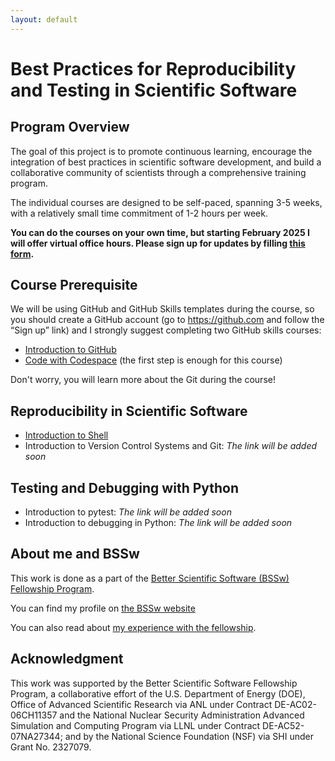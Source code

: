```yaml
---
layout: default
---
```


# Best Practices for Reproducibility and Testing in Scientific Software

## Program Overview

The goal of this project is to promote continuous learning, encourage the integration of best practices in scientific software development, and build a collaborative community of scientists through a comprehensive training program.

The individual courses are designed to be self-paced, spanning 3-5 weeks, with a relatively small time commitment of 1-2 hours per week.

**You can do the courses on your own time, but starting February 2025 I will offer virtual office hours.
Please sign up for updates by filling [this form](https://docs.google.com/forms/d/e/1FAIpQLSdMvgMOuDDlvBZJihMb1ZO6kIGpmyYG5LdjfdrqgYxjX32Zxg/viewform?usp=header).**


## Course Prerequisite
We will be using GitHub and GitHub Skills templates during the course, so you should create a GitHub account (go to https://github.com and follow the “Sign up” link) and I strongly suggest completing two GitHub skills courses:

- [Introduction to GitHub](https://github.com/skills/introduction-to-github)
- [Code with Codespace](https://github.com/skills/code-with-codespaces) (the first step is enough for this course)

Don't worry, you will learn more about the Git during the course!

## Reproducibility in Scientific Software
- [Introduction to Shell](https://github.com/Science-Reproducibility/shell)
- Introduction to Version Control Systems and Git: *The link will be added soon*

## Testing and Debugging with Python
- Introduction to pytest: *The link will be added soon*
- Introduction to debugging in Python: *The link will be added soon*

## About me and BSSw 
This work is done as a part of the [Better Scientific Software (BSSw) Fellowship Program](https://bssw.io/pages/bssw-fellowship-program).

You can find my profile on [the BSSw website](https://bssw.io/fellows/dorota-jarecka)

You can also read about [my experience with the fellowship](./blog-post.html).

## Acknowledgment 
This work was supported by the Better Scientific Software Fellowship Program, a collaborative effort of the U.S. Department of Energy (DOE), Office of Advanced Scientific Research via ANL under Contract DE-AC02-06CH11357 and the National Nuclear Security Administration Advanced Simulation and Computing Program via LLNL under Contract DE-AC52-07NA27344; and by the National Science Foundation (NSF) via SHI under Grant No. 2327079.

